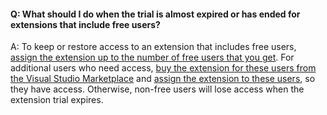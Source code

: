 #### Q:	What should I do when the trial is almost expired or has ended for extensions that include free users?

A:	To keep or restore access to an extension that includes free users, 
[assign the extension up to the number of free users that you get](/vsts/marketplace/assign-paid-extensions). 
For additional users who need access, 
[buy the extension for these users from the Visual Studio Marketplace](/vsts/organizations/billing/change-number-paid-extension-users) 
and [assign the extension to these users](/vsts/marketplace/assign-paid-extensions), 
so they have access. Otherwise, non-free users will lose access 
when the extension trial expires.
